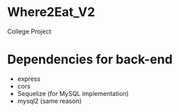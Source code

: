# Where2Eat_V2
College Project

# Dependencies for back-end

- express
- cors
- Sequelize (for MySQL implementation)
- mysql2 (same reason)
